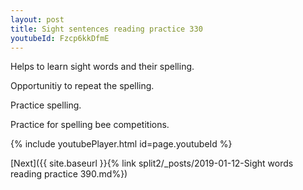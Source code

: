 ```yaml
---
layout: post
title: Sight sentences reading practice 330
youtubeId: Fzcp6kkDfmE
---
```

 
 
Helps to learn sight words and their spelling.

Opportunitiy to repeat the spelling. 

Practice spelling. 
 
Practice for spelling bee competitions. 
 
{% include youtubePlayer.html id=page.youtubeId %}
 
 

[Next]({{ site.baseurl }}{% link  split2/_posts/2019-01-12-Sight words reading practice 390.md%})
 
